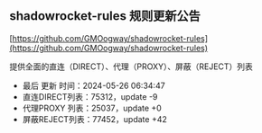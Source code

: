 ## shadowrocket-rules 规则更新公告

[https://github.com/GMOogway/shadowrocket-rules](https://github.com/GMOogway/shadowrocket-rules)

提供全面的直连（DIRECT）、代理（PROXY）、屏蔽（REJECT）列表
- 最后 更新 时间：2024-05-26 06:34:47
- 直连DIRECT列表：75312，update -9
- 代理PROXY 列表：25037，update +0
- 屏蔽REJECT列表：77452，update +42
